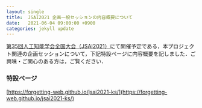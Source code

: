 ```yaml
---
layout: single
title:  JSAI2021 企画一般セッションの内容概要について
date:   2021-06-04 09:00:00 +0900
categories: jekyll update
---
```

[第35回人工知能学会全国大会（JSAI2021）](https://www.ai-gakkai.or.jp/jsai2021/)にて開催予定である，本プロジェクト関連の企画セッションについて，下記特設ページに内容概要を記しました．ご興味・ご関心のある方は，ご覧ください．

### 特設ページ
[https://forgetting-web.github.io/jsai2021-ks/](https://forgetting-web.github.io/jsai2021-ks/)